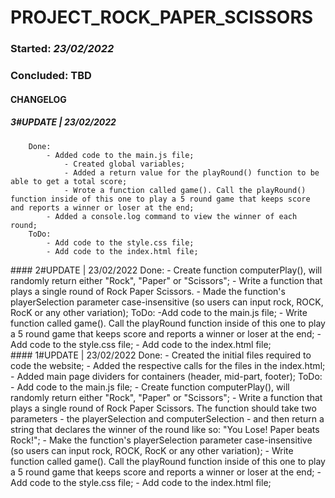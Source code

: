 PROJECT_ROCK_PAPER_SCISSORS
===========================

### Started: _23/02/2022_
### Concluded: TBD

#### CHANGELOG
##### 3#UPDATE | 23/02/2022
        Done:
            - Added code to the main.js file;
                - Created global variables;
                - Added a return value for the playRound() function to be able to get a total score;
                - Wrote a function called game(). Call the playRound() function inside of this one to play a 5 round game that keeps score and reports a winner or loser at the end;
            - Added a console.log command to view the winner of each round;
        ToDo:
            - Add code to the style.css file;
            - Add code to the index.html file;
#### 2#UPDATE | 23/02/2022
        Done:
            - Create function computerPlay(), will randomly return either "Rock", "Paper" or "Scissors";
            - Write a function that plays a single round of Rock Paper Scissors.
            - Made the function's playerSelection parameter case-insensitive (so users can input rock, ROCK, RocK or any other variation);
        ToDo:
            -Add code to the main.js file;
                - Write function called game(). Call the playRound function inside of this one to play a 5 round game that keeps score and reports a winner or loser at the end;
            - Add code to the style.css file;
            - Add code to the index.html file;
#### 1#UPDATE | 23/02/2022
        Done:
            - Created the initial files required to code the website;
            - Added the respective calls for the files in the index.html;
            - Added main page dividers for containers (header, mid-part, footer);
        ToDo:
            - Add code to the main.js file;
                - Create function computerPlay(), will randomly return either "Rock", "Paper" or "Scissors";
                - Write a function that plays a single round of Rock Paper Scissors. The function should take two parameters - the playerSelection and computerSelection - and then return a string that declares the winner of the round like so: "You Lose! Paper beats Rock!";
                    - Make the function's playerSelection parameter case-insensitive (so users can input rock, ROCK, RocK or any other variation);
                - Write function called game(). Call the playRound function inside of this one to play a 5 round game that keeps score and reports a winner or loser at the end;
            - Add code to the style.css file;
            - Add code to the index.html file;
